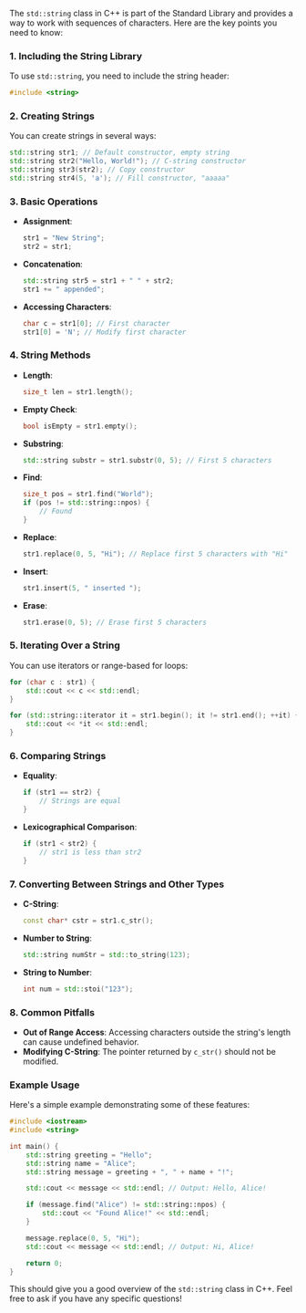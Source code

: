 The `std::string` class in C++ is part of the Standard Library and provides a way to work with sequences of characters. Here are the key points you need to know:

### 1. **Including the String Library**
To use `std::string`, you need to include the string header:
```cpp
#include <string>
```

### 2. **Creating Strings**
You can create strings in several ways:
```cpp
std::string str1; // Default constructor, empty string
std::string str2("Hello, World!"); // C-string constructor
std::string str3(str2); // Copy constructor
std::string str4(5, 'a'); // Fill constructor, "aaaaa"
```

### 3. **Basic Operations**
- **Assignment**:
  ```cpp
  str1 = "New String";
  str2 = str1;
  ```
- **Concatenation**:
  ```cpp
  std::string str5 = str1 + " " + str2;
  str1 += " appended";
  ```
- **Accessing Characters**:
  ```cpp
  char c = str1[0]; // First character
  str1[0] = 'N'; // Modify first character
  ```

### 4. **String Methods**
- **Length**:
  ```cpp
  size_t len = str1.length();
  ```
- **Empty Check**:
  ```cpp
  bool isEmpty = str1.empty();
  ```
- **Substring**:
  ```cpp
  std::string substr = str1.substr(0, 5); // First 5 characters
  ```
- **Find**:
  ```cpp
  size_t pos = str1.find("World");
  if (pos != std::string::npos) {
      // Found
  }
  ```
- **Replace**:
  ```cpp
  str1.replace(0, 5, "Hi"); // Replace first 5 characters with "Hi"
  ```
- **Insert**:
  ```cpp
  str1.insert(5, " inserted ");
  ```
- **Erase**:
  ```cpp
  str1.erase(0, 5); // Erase first 5 characters
  ```

### 5. **Iterating Over a String**
You can use iterators or range-based for loops:
```cpp
for (char c : str1) {
    std::cout << c << std::endl;
}

for (std::string::iterator it = str1.begin(); it != str1.end(); ++it) {
    std::cout << *it << std::endl;
}
```

### 6. **Comparing Strings**
- **Equality**:
  ```cpp
  if (str1 == str2) {
      // Strings are equal
  }
  ```
- **Lexicographical Comparison**:
  ```cpp
  if (str1 < str2) {
      // str1 is less than str2
  }
  ```

### 7. **Converting Between Strings and Other Types**
- **C-String**:
  ```cpp
  const char* cstr = str1.c_str();
  ```
- **Number to String**:
  ```cpp
  std::string numStr = std::to_string(123);
  ```
- **String to Number**:
  ```cpp
  int num = std::stoi("123");
  ```

### 8. **Common Pitfalls**
- **Out of Range Access**: Accessing characters outside the string's length can cause undefined behavior.
- **Modifying C-String**: The pointer returned by `c_str()` should not be modified.

### Example Usage
Here's a simple example demonstrating some of these features:
```cpp
#include <iostream>
#include <string>

int main() {
    std::string greeting = "Hello";
    std::string name = "Alice";
    std::string message = greeting + ", " + name + "!";

    std::cout << message << std::endl; // Output: Hello, Alice!

    if (message.find("Alice") != std::string::npos) {
        std::cout << "Found Alice!" << std::endl;
    }

    message.replace(0, 5, "Hi");
    std::cout << message << std::endl; // Output: Hi, Alice!

    return 0;
}
```

This should give you a good overview of the `std::string` class in C++. Feel free to ask if you have any specific questions!
